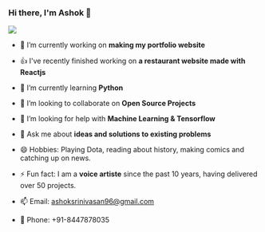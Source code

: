 ### Hi there, I'm Ashok 👋

<img src="https://github-readme-stats.vercel.app/api?username=ashoksrinivasan96&&show_icons=true&title_color=ffffff&icon_color=bb2acf&text_color=daf7dc&bg_color=151515">

- 🔭 I’m currently working on **making my portfolio website**
- 👍 I've recently finished working on **a restaurant website made with Reactjs**
- 🌱 I’m currently learning **Python**
- 👯 I’m looking to collaborate on **Open Source Projects**
- 🤔 I’m looking for help with **Machine Learning & Tensorflow**
- 💬 Ask me about **ideas and solutions to existing problems**

- 😄 Hobbies: Playing Dota, reading about history, making comics and catching up on news.
- ⚡ Fun fact: I am a **voice artiste** since the past 10 years, having delivered over 50 projects.
- 📫 Email: ashoksrinivasan96@gmail.com
- 📱 Phone: +91-8447878035
